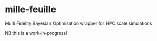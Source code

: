 # mille-feuille
Multi Fidelity Bayesian Optimisation wrapper for HPC scale simulations

NB this is a work-in-progress!
